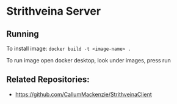 # Strithveina Server

## Running
To install image: `docker build -t <image-name> .`


To run image open docker desktop, look under images, press run

## Related Repositories:

- https://github.com/CallumMackenzie/StrithveinaClient